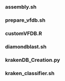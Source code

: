 ### assembly.sh
### prepare_vfdb.sh
### customVFDB.R
### diamondblast.sh
### krakenDB_Creation.py
### kraken_classifier.sh

